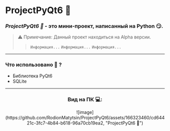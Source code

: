 # ProjectPyQt6 🎈
### ***ProjectPyQt6 🎈*** - это мини-проект, написанный на Python :smirk:.
> ⚠ Примечание: Данный проект находиться на Alpha версии.
>> `Информация...`
>> `Информация...`
>> `Информация...`
___
### Что использовано 📝 ?
+ Библиотека PyQt6
+ SQLite
___ 
### <div align="center">Вид на ПК 💻:</div>
<div align="center">
![image](https://github.com/RodionMatytsin/ProjectPyQt6/assets/166323460/cd64421c-3fc7-4b84-b618-96a70cb19ea2, "ProjectPyQt6 🎈")
</div>

